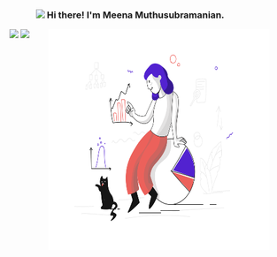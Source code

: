 <h3 align="center"> <img src="https://media.giphy.com/media/hvRJCLFzcasrR4ia7z/giphy.gif" width="25px"> Hi there! <strong>I'm Meena Muthusubramanian</strong>.  </h3> 

<img align="right" src="avatar.svg" width=400 height=400>

<p align = "center">
  <img src = "https://github-readme-stats.vercel.app/api?username=muthusm&show_icons=true&theme=bear" width = 400>
  <img src = "https://github-readme-streak-stats.herokuapp.com?user=muthusm&theme=dark&hide_border=true" width = 400>
</p>

<!--
**muthusm/muthusm** is a ✨ _special_ ✨ repository because its `README.md` (this file) appears on your GitHub profile.

Here are some ideas to get you started:

- 🔭 I’m currently working on ...
- 🌱 I’m currently learning ...
- 👯 I’m looking to collaborate on ...
- 🤔 I’m looking for help with ...
- 💬 Ask me about ...
- 📫 How to reach me: ...
- 😄 Pronouns: ...
- ⚡ Fun fact: ...
-->
